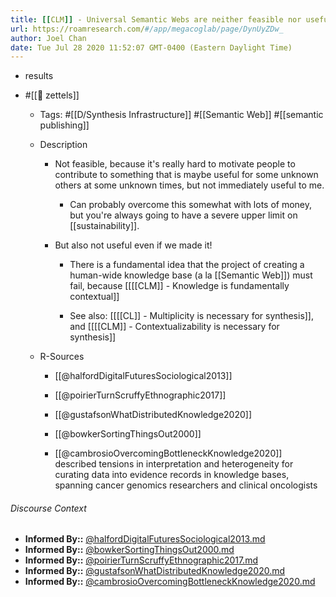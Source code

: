 ```yaml
---
title: [[CLM]] - Universal Semantic Webs are neither feasible nor useful
url: https://roamresearch.com/#/app/megacoglab/page/DynUyZDw_
author: Joel Chan
date: Tue Jul 28 2020 11:52:07 GMT-0400 (Eastern Daylight Time)
---
```


- results
- #[[🌲 zettels]]

    - Tags: #[[D/Synthesis Infrastructure]] #[[Semantic Web]] #[[semantic publishing]]

    - Description

        - Not feasible, because it's really hard to motivate people to contribute to something that is maybe useful for some unknown others at some unknown times, but not immediately useful to me.

            - Can probably overcome this somewhat with lots of money, but you're always going to have a severe upper limit on [[sustainability]].

        - But also not useful even if we made it!

            - There is a fundamental idea that the project of creating a human-wide knowledge base (a la [[Semantic Web]]) must fail, because [[[[CLM]] - Knowledge is fundamentally contextual]]

            - See also: [[[[CL]] - Multiplicity is necessary for synthesis]], and [[[[CLM]] - Contextualizability is necessary for synthesis]]

    - R-Sources

        - [[@halfordDigitalFuturesSociological2013]]

        - [[@poirierTurnScruffyEthnographic2017]]

        - [[@gustafsonWhatDistributedKnowledge2020]]

        - [[@bowkerSortingThingsOut2000]]

        - [[@cambrosioOvercomingBottleneckKnowledge2020]] described tensions in interpretation and heterogeneity for curating data into evidence records in knowledge bases, spanning cancer genomics researchers and clinical oncologists

###### Discourse Context

- **Informed By::** [@halfordDigitalFuturesSociological2013.md](@halfordDigitalFuturesSociological2013.md)
- **Informed By::** [@bowkerSortingThingsOut2000.md](@bowkerSortingThingsOut2000.md)
- **Informed By::** [@poirierTurnScruffyEthnographic2017.md](@poirierTurnScruffyEthnographic2017.md)
- **Informed By::** [@gustafsonWhatDistributedKnowledge2020.md](@gustafsonWhatDistributedKnowledge2020.md)
- **Informed By::** [@cambrosioOvercomingBottleneckKnowledge2020.md](@cambrosioOvercomingBottleneckKnowledge2020.md)

